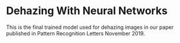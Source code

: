 # Dehazing With Neural Networks

This is the final trained model used for dehazing images in our paper published in Pattern Recognition Letters November 2019. 


